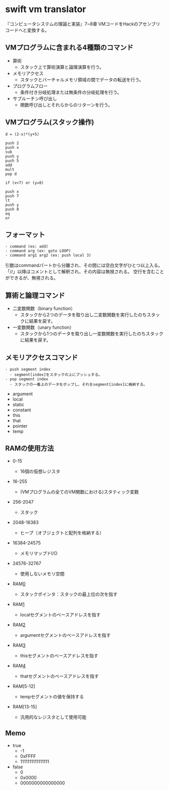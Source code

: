 # swift vm translator
『コンピュータシステムの理論と実装』7~8章
VMコードをHackのアセンブリコードへと変換する。

## VMプログラムに含まれる4種類のコマンド
- 算術
  - スタック上で算術演算と論理演算を行う。 
- メモリアクセス
  - スタックとバーチャルメモリ領域の間でデータの転送を行う。
- プログラムフロー
  - 条件付き分岐処理または無条件の分岐処理を行う。
- サブルーチン呼び出し
  - 関数呼び出しとそれらからのリターンを行う。

## VMプログラム(スタック操作)
`d = (2-x)*(y+5)`
```
push 2
push x
sub
push y
push 5
add
mult
pop d
```

`if (x<7) or (y=8)`
```
push x
push 7
lt
push y
push 8
eq
or
```

## フォーマット
```
- command (ex: add)
- command arg (ex: goto LOOP)
- command arg1 arg2 (ex: push local 3)
```
引数はcommandパートから分離され、その間には空白文字がひとつ以上入る。
「//」以降はコメントとして解釈され、その内容は無視される。
空行を含むことができるが、無視される。

## 算術と論理コマンド
- 二変数関数（binary function）
  - スタックから2つのデータを取り出し二変数関数を実行したのちスタックに結果を戻す。
- 一変数関数（unary function）
  - スタックから1つのデータを取り出し一変数関数を実行したのちスタックに結果を戻す。

## メモリアクセスコマンド
```
- push segment index
  - segment[index]をスタックの上にプッシュする。
- pop segment index
  - スタックの一番上のデータをポップし、それをsegment[index]に格納する。
```
- argument
- local
- static
- constant
- this
- that
- pointer
- temp

## RAMの使用方法
- 0-15
  - 16個の仮想レジスタ
- 16-255
  - (VMプログラムの全てのVM関数における)スタティック変数
- 256-2047
  - スタック
- 2048-16383
  - ヒープ（オブジェクトと配列を格納する）
- 16384-24575
  - メモリマップドI/O
- 24576-32767
  - 使用しないメモリ空間

- RAM[0](SP)
  - スタックポインタ：スタックの最上位の次を指す
- RAM[1](LCL)
  - localセグメントのベースアドレスを指す
- RAM[2](ARG)
  - argumentセグメントのベースアドレスを指す
- RAM[3](THIS)
  - thisセグメントのベースアドレスを指す
- RAM[4](THAT)
  - thatセグメントのベースアドレスを指す
- RAM[5-12]
  - tempセグメントの値を保持する
- RAM[13-15]
  - 汎用的なレジスタとして使用可能

## Memo
- true
  - -1
  - 0xFFFF
  - 1111111111111111
- false
  - 0
  - 0x0000
  - 0000000000000000
